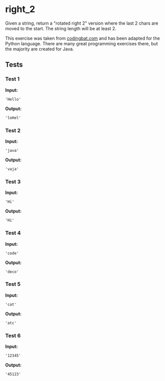 # right_2




Given a string, return a "rotated right 2" version where the last 2 chars are moved to the start. The string length will be at least 2.

This exercise was taken from [codingbat.com](https://codingbat.com/prob/p130781) and has been adapted for the Python language. There are many great programming exercises there, but the majority are created for Java.






## Tests
### Test 1
**Input:**
```
'Hello'
```
**Output:**
```
'loHel'
```
### Test 2
**Input:**
```
'java'
```
**Output:**
```
'vaja'
```
### Test 3
**Input:**
```
'Hi'
```
**Output:**
```
'Hi'
```
### Test 4
**Input:**
```
'code'
```
**Output:**
```
'deco'
```
### Test 5
**Input:**
```
'cat'
```
**Output:**
```
'atc'
```
### Test 6
**Input:**
```
'12345'
```
**Output:**
```
'45123'
```

